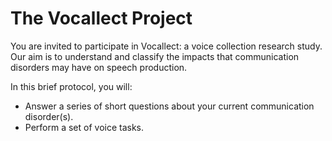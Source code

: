 # The Vocallect Project

You are invited to participate in Vocallect: a voice collection research study. Our aim is to understand and classify the impacts that communication disorders may have on speech production. 

In this brief protocol, you will: 
- Answer a series of short questions about your current communication disorder(s).
- Perform a set of voice tasks.
